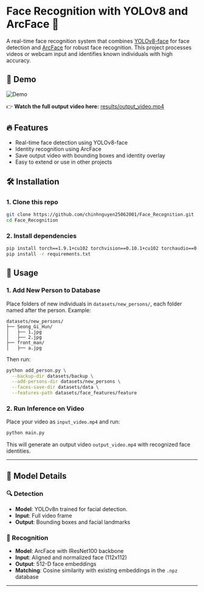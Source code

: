 # Face Recognition with YOLOv8 and ArcFace 🚀

A real-time face recognition system that combines [YOLOv8-face](https://github.com/derronqi/yolov8-face) for face detection and [ArcFace](https://github.com/deepinsight/insightface) for robust face recognition. This project processes videos or webcam input and identifies known individuals with high accuracy.

## 🎥 Demo

![Demo](results/short_output_video.gif)

👉 **Watch the full output video here:** [results/output_video.mp4](results/output_video.mp4)

## 🔥 Features
- Real-time face detection using YOLOv8-face
- Identity recognition using ArcFace
- Save output video with bounding boxes and identity overlay
- Easy to extend or use in other projects

## 🛠️ Installation

### 1. Clone this repo

```bash
git clone https://github.com/chinhnguyen25062001/Face_Recognition.git
cd Face_Recognition
```

### 2. Install dependencies

```bash
pip install torch==1.9.1+cu102 torchvision==0.10.1+cu102 torchaudio==0.9.1 -f https://download.pytorch.org/whl/torch_stable.html
pip install -r requirements.txt
```

## 🚀 Usage

### 1. Add New Person to Database

Place folders of new individuals in `datasets/new_persons/`, each folder named after the person. Example:

```
datasets/new_persons/
├── Seong_Gi_Hun/
│   ├── 1.jpg
│   ├── 2.jpg
├── front_man/
│   ├── a.jpg
```

Then run:

```bash
python add_person.py \
  --backup-dir datasets/backup \
  --add-persons-dir datasets/new_persons \
  --faces-save-dir datasets/data \
  --features-path datasets/face_features/feature
```

### 2. Run Inference on Video

Place your video as `input_video.mp4` and run:

```bash
python main.py
```

This will generate an output video `output_video.mp4` with recognized face identities.

---

## 🧠 Model Details

### 🔍 Detection

* **Model**: YOLOv8n trained for facial detection.
* **Input**: Full video frame
* **Output**: Bounding boxes and facial landmarks

### 🧬 Recognition

* **Model**: ArcFace with IResNet100 backbone
* **Input**: Aligned and normalized face (112x112)
* **Output**: 512-D face embeddings
* **Matching**: Cosine similarity with existing embeddings in the `.npz` database

---
